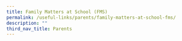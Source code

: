 ```yaml
---
title: Family Matters at School (FMS)
permalink: /useful-links/parents/family-matters-at-school-fms/
description: ""
third_nav_title: Parents
---
```

